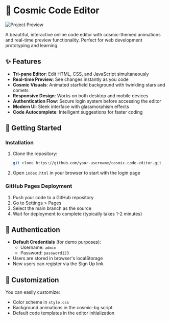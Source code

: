 # 🌌 Cosmic Code Editor

![Project Preview](preview.gif) <!-- Add a screenshot or GIF if available -->

A beautiful, interactive online code editor with cosmic-themed animations and real-time preview functionality. Perfect for web development prototyping and learning.

## ✨ Features

- **Tri-pane Editor**: Edit HTML, CSS, and JavaScript simultaneously
- **Real-time Preview**: See changes instantly as you code
- **Cosmic Visuals**: Animated starfield background with twinkling stars and comets
- **Responsive Design**: Works on both desktop and mobile devices
- **Authentication Flow**: Secure login system before accessing the editor
- **Modern UI**: Sleek interface with glassmorphism effects
- **Code Autocomplete**: Intelligent suggestions for faster coding

## 🚀 Getting Started


### Installation
1. Clone the repository:
   ```bash
   git clone https://github.com/your-username/cosmic-code-editor.git
   ```
2. Open `index.html` in your browser to start with the login page

### GitHub Pages Deployment
1. Push your code to a GitHub repository
2. Go to Settings > Pages
3. Select the main branch as the source
4. Wait for deployment to complete (typically takes 1-2 minutes)

## 🔐 Authentication
- **Default Credentials** (for demo purposes):
  - Username: `admin`
  - Password: `password123`
- Users are stored in browser's localStorage
- New users can register via the Sign Up link


## 🎨 Customization
You can easily customize:
- Color scheme in `style.css`
- Background animations in the cosmic-bg script
- Default code templates in the editor initialization


